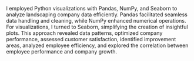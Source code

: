 
I employed Python visualizations with Pandas, NumPy, and Seaborn to analyze landscaping company data efficiently. Pandas facilitated seamless data handling and cleaning, while NumPy enhanced numerical operations. For visualizations, I turned to Seaborn, simplifying the creation of insightful plots. This approach revealed data patterns, optimized company performance, assessed customer satisfaction, identified improvement areas, analyzed employee efficiency, and explored the correlation between employee performance and company growth.
